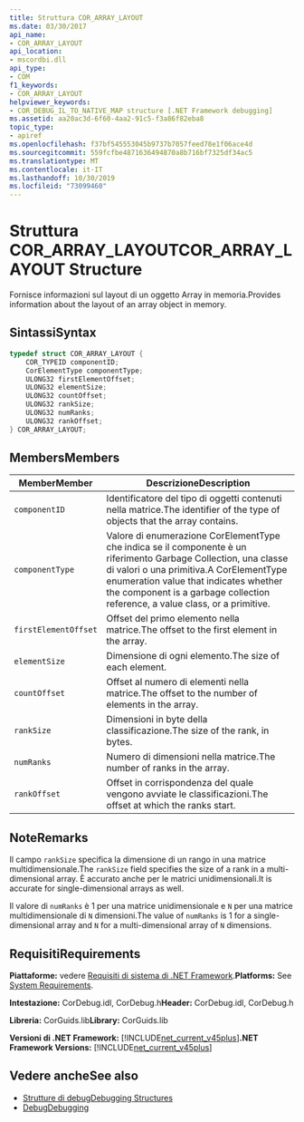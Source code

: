 ```yaml
---
title: Struttura COR_ARRAY_LAYOUT
ms.date: 03/30/2017
api_name:
- COR_ARRAY_LAYOUT
api_location:
- mscordbi.dll
api_type:
- COM
f1_keywords:
- COR_ARRAY_LAYOUT
helpviewer_keywords:
- COR_DEBUG_IL_TO_NATIVE_MAP structure [.NET Framework debugging]
ms.assetid: aa20ac3d-6f60-4aa2-91c5-f3a86f82eba8
topic_type:
- apiref
ms.openlocfilehash: f37bf545553045b9737b7057feed78e1f06ace4d
ms.sourcegitcommit: 559fcfbe4871636494870a8b716bf7325df34ac5
ms.translationtype: MT
ms.contentlocale: it-IT
ms.lasthandoff: 10/30/2019
ms.locfileid: "73099460"
---
```

# <a name="cor_array_layout-structure"></a><span data-ttu-id="4f176-102">Struttura COR_ARRAY_LAYOUT</span><span class="sxs-lookup"><span data-stu-id="4f176-102">COR_ARRAY_LAYOUT Structure</span></span>
<span data-ttu-id="4f176-103">Fornisce informazioni sul layout di un oggetto Array in memoria.</span><span class="sxs-lookup"><span data-stu-id="4f176-103">Provides information about the layout of an array object in memory.</span></span>  
  
## <a name="syntax"></a><span data-ttu-id="4f176-104">Sintassi</span><span class="sxs-lookup"><span data-stu-id="4f176-104">Syntax</span></span>  
  
```cpp  
typedef struct COR_ARRAY_LAYOUT {  
    COR_TYPEID componentID;  
    CorElementType componentType;  
    ULONG32 firstElementOffset;  
    ULONG32 elementSize;  
    ULONG32 countOffset;   
    ULONG32 rankSize;   
    ULONG32 numRanks;   
    ULONG32 rankOffset;   
} COR_ARRAY_LAYOUT;  
```  
  
## <a name="members"></a><span data-ttu-id="4f176-105">Members</span><span class="sxs-lookup"><span data-stu-id="4f176-105">Members</span></span>  
  
|<span data-ttu-id="4f176-106">Member</span><span class="sxs-lookup"><span data-stu-id="4f176-106">Member</span></span>|<span data-ttu-id="4f176-107">Descrizione</span><span class="sxs-lookup"><span data-stu-id="4f176-107">Description</span></span>|  
|------------|-----------------|  
|`componentID`|<span data-ttu-id="4f176-108">Identificatore del tipo di oggetti contenuti nella matrice.</span><span class="sxs-lookup"><span data-stu-id="4f176-108">The identifier of the type of objects that the array contains.</span></span>|  
|`componentType`|<span data-ttu-id="4f176-109">Valore di enumerazione CorElementType che indica se il componente è un riferimento Garbage Collection, una classe di valori o una primitiva.</span><span class="sxs-lookup"><span data-stu-id="4f176-109">A CorElementType enumeration value that indicates whether the component is a garbage collection reference, a value class, or a primitive.</span></span>|  
|`firstElementOffset`|<span data-ttu-id="4f176-110">Offset del primo elemento nella matrice.</span><span class="sxs-lookup"><span data-stu-id="4f176-110">The offset to the first element in the array.</span></span>|  
|`elementSize`|<span data-ttu-id="4f176-111">Dimensione di ogni elemento.</span><span class="sxs-lookup"><span data-stu-id="4f176-111">The size of each element.</span></span>|  
|`countOffset`|<span data-ttu-id="4f176-112">Offset al numero di elementi nella matrice.</span><span class="sxs-lookup"><span data-stu-id="4f176-112">The offset to the number of elements in the array.</span></span>|  
|`rankSize`|<span data-ttu-id="4f176-113">Dimensioni in byte della classificazione.</span><span class="sxs-lookup"><span data-stu-id="4f176-113">The size of the rank, in bytes.</span></span>|  
|`numRanks`|<span data-ttu-id="4f176-114">Numero di dimensioni nella matrice.</span><span class="sxs-lookup"><span data-stu-id="4f176-114">The number of ranks in the array.</span></span>|  
|`rankOffset`|<span data-ttu-id="4f176-115">Offset in corrispondenza del quale vengono avviate le classificazioni.</span><span class="sxs-lookup"><span data-stu-id="4f176-115">The offset at which the ranks start.</span></span>|  
  
## <a name="remarks"></a><span data-ttu-id="4f176-116">Note</span><span class="sxs-lookup"><span data-stu-id="4f176-116">Remarks</span></span>  
 <span data-ttu-id="4f176-117">Il campo `rankSize` specifica la dimensione di un rango in una matrice multidimensionale.</span><span class="sxs-lookup"><span data-stu-id="4f176-117">The `rankSize` field specifies the size of a rank in a multi-dimensional array.</span></span> <span data-ttu-id="4f176-118">È accurato anche per le matrici unidimensionali.</span><span class="sxs-lookup"><span data-stu-id="4f176-118">It is accurate for single-dimensional arrays as well.</span></span>  
  
 <span data-ttu-id="4f176-119">Il valore di `numRanks` è 1 per una matrice unidimensionale e `N` per una matrice multidimensionale di `N` dimensioni.</span><span class="sxs-lookup"><span data-stu-id="4f176-119">The value of `numRanks` is 1 for a single-dimensional array and `N` for a multi-dimensional array of `N` dimensions.</span></span>  
  
## <a name="requirements"></a><span data-ttu-id="4f176-120">Requisiti</span><span class="sxs-lookup"><span data-stu-id="4f176-120">Requirements</span></span>  
 <span data-ttu-id="4f176-121">**Piattaforme:** vedere [Requisiti di sistema di .NET Framework](../../get-started/system-requirements.md).</span><span class="sxs-lookup"><span data-stu-id="4f176-121">**Platforms:** See [System Requirements](../../get-started/system-requirements.md).</span></span>  
  
 <span data-ttu-id="4f176-122">**Intestazione:** CorDebug.idl, CorDebug.h</span><span class="sxs-lookup"><span data-stu-id="4f176-122">**Header:** CorDebug.idl, CorDebug.h</span></span>  
  
 <span data-ttu-id="4f176-123">**Libreria:** CorGuids.lib</span><span class="sxs-lookup"><span data-stu-id="4f176-123">**Library:** CorGuids.lib</span></span>  
  
 <span data-ttu-id="4f176-124">**Versioni di .NET Framework:** [!INCLUDE[net_current_v45plus](../../../../includes/net-current-v45plus-md.md)]</span><span class="sxs-lookup"><span data-stu-id="4f176-124">**.NET Framework Versions:** [!INCLUDE[net_current_v45plus](../../../../includes/net-current-v45plus-md.md)]</span></span>  
  
## <a name="see-also"></a><span data-ttu-id="4f176-125">Vedere anche</span><span class="sxs-lookup"><span data-stu-id="4f176-125">See also</span></span>

- [<span data-ttu-id="4f176-126">Strutture di debug</span><span class="sxs-lookup"><span data-stu-id="4f176-126">Debugging Structures</span></span>](debugging-structures.md)
- [<span data-ttu-id="4f176-127">Debug</span><span class="sxs-lookup"><span data-stu-id="4f176-127">Debugging</span></span>](index.md)

